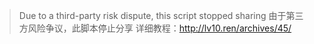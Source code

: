 > Due to a third-party risk dispute, this script stopped sharing
> 由于第三方风险争议，此脚本停止分享
详细教程：http://lv10.ren/archives/45/
